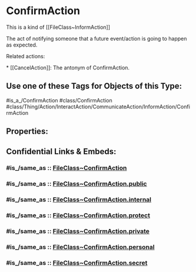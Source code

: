 ﻿---
excludes: 
extends: FileClass~Thing/FileClass~Action/FileClass~InteractAction/FileClass~CommunicateAction/FileClass~InformAction
fields: []
icon: link-2
limit: 9
mapWithTag: true
tagNames:
- class/ConfirmAction
- class/Thing/Action/InteractAction/CommunicateAction/InformAction/ConfirmAction
- is_a_/ConfirmAction
- schema-org/ConfirmAction
tags:
- class/FileClass
- class/ConfirmAction
- is_a_/ConfirmAction
- class/Thing/Action/InteractAction/CommunicateAction/InformAction/ConfirmAction
version: 2.0
---

# ConfirmAction
This is a kind of [[FileClass~InformAction]]

The act of notifying someone that a future event/action is going to happen as expected.

Related actions:

\* [[CancelAction]]: The antonym of ConfirmAction.


## Use one of these Tags for Objects of this Type:

#is_a_/ConfirmAction
#class/ConfirmAction
#class/Thing/Action/InteractAction/CommunicateAction/InformAction/ConfirmAction

## Properties:


## Confidential Links & Embeds: 

### #is_/same_as :: [FileClass~ConfirmAction](/_Standards/fileClass/FileClass~Thing/FileClass~Action/FileClass~InteractAction/FileClass~CommunicateAction/FileClass~InformAction/FileClass~ConfirmAction.md) 

### #is_/same_as :: [FileClass~ConfirmAction.public](/_public/fileClass/FileClass~Thing/FileClass~Action/FileClass~InteractAction/FileClass~CommunicateAction/FileClass~InformAction/FileClass~ConfirmAction.public.md) 

### #is_/same_as :: [FileClass~ConfirmAction.internal](/_internal/fileClass/FileClass~Thing/FileClass~Action/FileClass~InteractAction/FileClass~CommunicateAction/FileClass~InformAction/FileClass~ConfirmAction.internal.md) 

### #is_/same_as :: [FileClass~ConfirmAction.protect](/_protect/fileClass/FileClass~Thing/FileClass~Action/FileClass~InteractAction/FileClass~CommunicateAction/FileClass~InformAction/FileClass~ConfirmAction.protect.md) 

### #is_/same_as :: [FileClass~ConfirmAction.private](/_private/fileClass/FileClass~Thing/FileClass~Action/FileClass~InteractAction/FileClass~CommunicateAction/FileClass~InformAction/FileClass~ConfirmAction.private.md) 

### #is_/same_as :: [FileClass~ConfirmAction.personal](/_personal/fileClass/FileClass~Thing/FileClass~Action/FileClass~InteractAction/FileClass~CommunicateAction/FileClass~InformAction/FileClass~ConfirmAction.personal.md) 

### #is_/same_as :: [FileClass~ConfirmAction.secret](/_secret/fileClass/FileClass~Thing/FileClass~Action/FileClass~InteractAction/FileClass~CommunicateAction/FileClass~InformAction/FileClass~ConfirmAction.secret.md)


